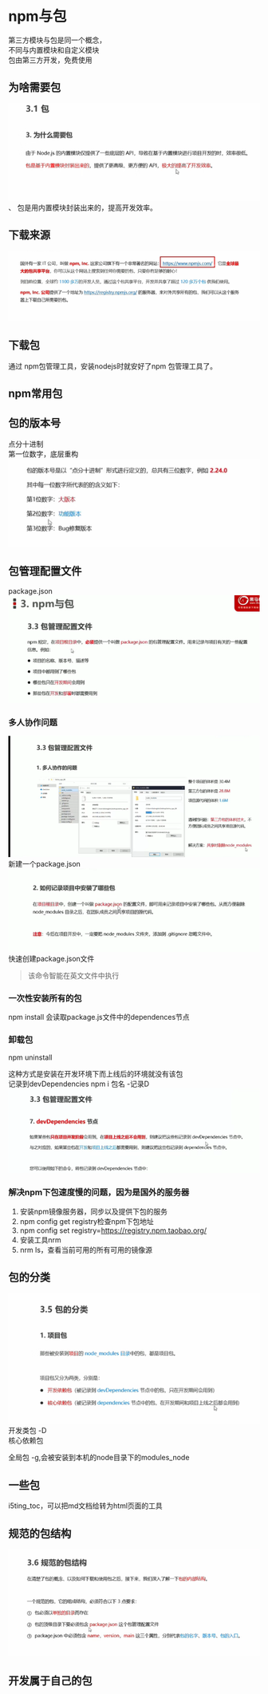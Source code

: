 # npm与包
第三方模块与包是同一个概念，  
不同与内置模块和自定义模块  
包由第三方开发，免费使用  
## 为啥需要包
![alt text](image-8.png)、
包是用内置模块封装出来的，提高开发效率。
## 下载来源
![alt text](image-10.png)
## 下载包
通过 npm包管理工具，安装nodejs时就安好了npm 包管理工具了。
## npm常用包

## 包的版本号
点分十进制  
第一位数字，底层重构
![alt text](image-11.png)

## 包管理配置文件
package.json
![alt text](image-12.png)
### 多人协作问题
![alt text](image-13.png)
新建一个package.json
![alt text](image-14.png)
快速创建package.json文件  
> 该命令智能在英文文件中执行

### 一次性安装所有的包
npm install 会读取package.js文件中的dependences节点

### 卸载包 
npm uninstall

这种方式是安装在开发环境下而上线后的环境就没有该包  
记录到devDependencies npm i 包名 -记录D   
![alt text](image-15.png)


### 解决npm下包速度慢的问题，因为是国外的服务器
1. 安装npm镜像服务器，同步以及提供下包的服务
2. npm config get registry检查npm下包地址
3. npm config set registry=https://registry.npm.taobao.org/
4. 安装工具nrm
5. nrm ls，查看当前可用的所有可用的镜像源
    
## 包的分类
![alt text](image-16.png)
开发类包 -D  
核心依赖包 

全局包 -g,会被安装到本机的node目录下的modules_node

## 一些包
i5ting_toc，可以把md文档给转为html页面的工具  
## 规范的包结构
![alt text](image-17.png)

## 开发属于自己的包